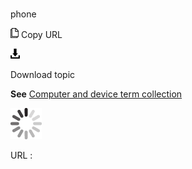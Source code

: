# 

phone

![Copy URL](media/phone/Copy.png)
Copy URL

![Download](media/phone/Download.png)

Download topic

**See** [Computer and device term collection](https://worldready.cloudapp.net/Styleguide/Read?id=2700&topicid=26597)

![In progress](media/phone/activity-large.gif)

URL :
